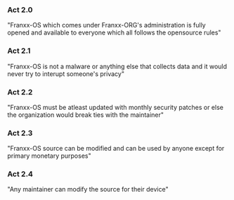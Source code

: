 ### Act 2.0

<p>
"Franxx-OS which comes under Franxx-ORG's administration is fully opened and available to everyone which all follows the opensource rules"
</p>

### Act 2.1

<p>
"Franxx-OS is not a malware or anything else that collects data and it would never try to interupt someone's privacy"
</p>

### Act 2.2

<p>
"Franxx-OS must be atleast updated with monthly security patches or else the organization would break ties with the maintainer"
</p>

### Act 2.3

<p>
"Franxx-OS source can be modified and can be used by anyone except for primary monetary purposes"
</p>

### Act 2.4

<p>
"Any maintainer can modify the source for their device"
</p>
